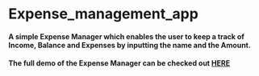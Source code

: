 # Expense_management_app

#### A simple Expense Manager which enables the user to keep a track of Income, Balance and Expenses by inputting the name and the Amount. 

#### The full demo of the Expense Manager can be checked out [HERE]("https://friendly-jackson-79e911.netlify.app")


